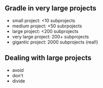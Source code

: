 ## Gradle in very large projects

* small project: <10 subprojects
* medium project: <50 subrpojects
* large project: <200 subprojects
* very large project: 200+ subprojects
* gigantic project: 2000 subprojects (real!)

## Dealing with large projects

* avoid
* don't
* divide